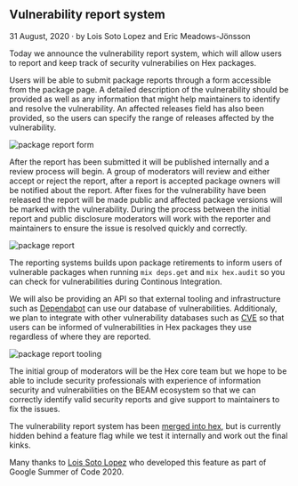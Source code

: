## Vulnerability report system

<div class="subtitle"><time datetime="2020-08-31T00:00:00Z">31 August, 2020</time> · by Lois Soto Lopez and Eric Meadows-Jönsson</div>

Today we announce the vulnerability report system, which will allow users to report and keep track of security vulnerabilies on Hex packages.

Users will be able to submit package reports through a form accessible from the package page. A detailed description of the vulnerability should be provided as well as any information that might help maintainers to identify and resolve the vulnerability. An affected releases field has also been provided, so the users can specify the range of releases affected by the vulnerability.

![package report form](/images/blog/write-report.png)

After the report has been submitted it will be published internally and a review process will begin. A group of moderators will review and either accept or reject the report, after a report is accepted package owners will be notified about the report. After fixes for the vulnerability have been released the report will be made public and affected package versions will be marked with the vulnerability. During the process between the initial report and public disclosure moderators will work with the reporter and maintainers to ensure the issue is resolved quickly and correctly.

![package report](/images/blog/show-report.png)

The reporting systems builds upon package retirements to inform users of vulnerable packages when running `mix deps.get` and `mix hex.audit` so you can check for vulnerabilities during Continous Integration.

We will also be providing an API so that external tooling and infrastructure such as [Dependabot](https://dependabot.com/) can use our database of vulnerabilities. Additionaly, we plan to integrate with other  vulnerability databases such as [CVE](https://cve.mitre.org/) so that users can be informed of vulnerabilities in Hex packages they use regardless of where they are reported.

![package report tooling](/images/blog/report-tooling.png)

The initial group of moderators will be the Hex core team but we hope to be able to include security professionals with experience of information security and vulnerabilities on the BEAM ecosystem so that we can correctly identify valid security reports and give support to maintainers to fix the issues.

The vulnerability report system has been [merged into hex](https://github.com/hexpm/hexpm/pull/957), but is currently hidden behind a feature flag while we test it internally and work out the final kinks.

Many thanks to [Lois Soto Lopez](https://twitter.com/loissotolopez) who developed this feature as part of Google Summer of Code 2020.
